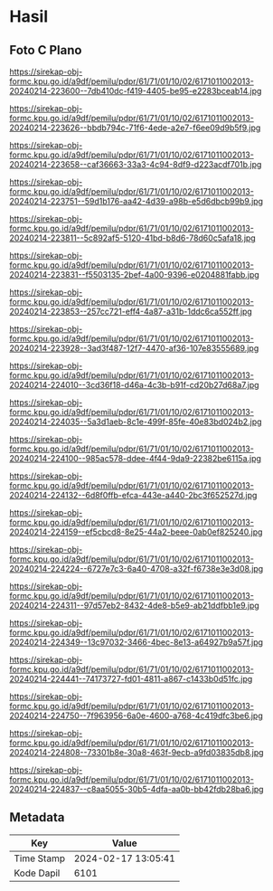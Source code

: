 # Hasil

## Foto C Plano

https://sirekap-obj-formc.kpu.go.id/a9df/pemilu/pdpr/61/71/01/10/02/6171011002013-20240214-223600--7db410dc-f419-4405-be95-e2283bceab14.jpg

https://sirekap-obj-formc.kpu.go.id/a9df/pemilu/pdpr/61/71/01/10/02/6171011002013-20240214-223626--bbdb794c-71f6-4ede-a2e7-f6ee09d9b5f9.jpg

https://sirekap-obj-formc.kpu.go.id/a9df/pemilu/pdpr/61/71/01/10/02/6171011002013-20240214-223658--caf36663-33a3-4c94-8df9-d223acdf701b.jpg

https://sirekap-obj-formc.kpu.go.id/a9df/pemilu/pdpr/61/71/01/10/02/6171011002013-20240214-223751--59d1b176-aa42-4d39-a98b-e5d6dbcb99b9.jpg

https://sirekap-obj-formc.kpu.go.id/a9df/pemilu/pdpr/61/71/01/10/02/6171011002013-20240214-223811--5c892af5-5120-41bd-b8d6-78d60c5afa18.jpg

https://sirekap-obj-formc.kpu.go.id/a9df/pemilu/pdpr/61/71/01/10/02/6171011002013-20240214-223831--f5503135-2bef-4a00-9396-e0204881fabb.jpg

https://sirekap-obj-formc.kpu.go.id/a9df/pemilu/pdpr/61/71/01/10/02/6171011002013-20240214-223853--257cc721-eff4-4a87-a31b-1ddc6ca552ff.jpg

https://sirekap-obj-formc.kpu.go.id/a9df/pemilu/pdpr/61/71/01/10/02/6171011002013-20240214-223928--3ad3f487-12f7-4470-af36-107e83555689.jpg

https://sirekap-obj-formc.kpu.go.id/a9df/pemilu/pdpr/61/71/01/10/02/6171011002013-20240214-224010--3cd36f18-d46a-4c3b-b91f-cd20b27d68a7.jpg

https://sirekap-obj-formc.kpu.go.id/a9df/pemilu/pdpr/61/71/01/10/02/6171011002013-20240214-224035--5a3d1aeb-8c1e-499f-85fe-40e83bd024b2.jpg

https://sirekap-obj-formc.kpu.go.id/a9df/pemilu/pdpr/61/71/01/10/02/6171011002013-20240214-224100--985ac578-ddee-4f44-9da9-22382be6115a.jpg

https://sirekap-obj-formc.kpu.go.id/a9df/pemilu/pdpr/61/71/01/10/02/6171011002013-20240214-224132--6d8f0ffb-efca-443e-a440-2bc3f652527d.jpg

https://sirekap-obj-formc.kpu.go.id/a9df/pemilu/pdpr/61/71/01/10/02/6171011002013-20240214-224159--ef5cbcd8-8e25-44a2-beee-0ab0ef825240.jpg

https://sirekap-obj-formc.kpu.go.id/a9df/pemilu/pdpr/61/71/01/10/02/6171011002013-20240214-224224--6727e7c3-6a40-4708-a32f-f6738e3e3d08.jpg

https://sirekap-obj-formc.kpu.go.id/a9df/pemilu/pdpr/61/71/01/10/02/6171011002013-20240214-224311--97d57eb2-8432-4de8-b5e9-ab21ddfbb1e9.jpg

https://sirekap-obj-formc.kpu.go.id/a9df/pemilu/pdpr/61/71/01/10/02/6171011002013-20240214-224349--13c97032-3466-4bec-8e13-a64927b9a57f.jpg

https://sirekap-obj-formc.kpu.go.id/a9df/pemilu/pdpr/61/71/01/10/02/6171011002013-20240214-224441--74173727-fd01-4811-a867-c1433b0d51fc.jpg

https://sirekap-obj-formc.kpu.go.id/a9df/pemilu/pdpr/61/71/01/10/02/6171011002013-20240214-224750--7f963956-6a0e-4600-a768-4c419dfc3be6.jpg

https://sirekap-obj-formc.kpu.go.id/a9df/pemilu/pdpr/61/71/01/10/02/6171011002013-20240214-224808--73301b8e-30a8-463f-9ecb-a9fd03835db8.jpg

https://sirekap-obj-formc.kpu.go.id/a9df/pemilu/pdpr/61/71/01/10/02/6171011002013-20240214-224837--c8aa5055-30b5-4dfa-aa0b-bb42fdb28ba6.jpg


## Metadata

| Key        | Value               |
| ---------- | ------------------- |
| Time Stamp | 2024-02-17 13:05:41 |
| Kode Dapil | 6101                |




